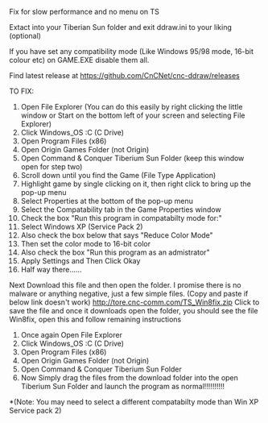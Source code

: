 Fix for slow performance and no menu on TS

Extact into your Tiberian Sun folder and exit ddraw.ini to your liking (optional)

If you have set any compatibility mode (Like Windows 95/98 mode, 16-bit colour etc) on GAME.EXE disable them all.

Find latest release at https://github.com/CnCNet/cnc-ddraw/releases


TO FIX:

1. Open File Explorer   (You can do this easily by right clicking the little window or Start on the bottom left of your screen and selecting File Explorer)
2. Click Windows_OS :C (C Drive)
3. Open Program Files (x86)
4. Open Origin Games Folder (not Origin)
5. Open Command & Conquer Tiberium Sun Folder (keep this window open for step two)
6. Scroll down until you find the Game (File Type Application)
7. Highlight game by single clicking on it, then right click to bring up the pop-up menu
8. Select Properties at the bottom of the pop-up menu
9. Select the Compatability tab in the Game Properties window
10. Check the box "Run this program in compatabilty mode for:"
11. Select Windows XP (Service Pack 2)
12. Also check the box below that says "Reduce Color Mode"
13. Then set the color mode to 16-bit color
14. Also check the box "Run this program as an admistrator"
15. Apply Settings and Then Click Okay
16. Half way there......

Next Download this file and then open the folder.  I promise there is no malware or anything negative, just a few simple files.  (Copy and paste if below link doesn't work)
http://tore.cnc-comm.com/TS_Win8fix.zip
Click to save the file and once it downloads open the folder, you should see the file Win8fix, open this and follow remaining instructions

1. Once again Open File Explorer   
2. Click Windows_OS :C (C Drive)
3. Open Program Files (x86)
4. Open Origin Games Folder (not Origin)
5. Open Command & Conquer Tiberium Sun Folder
6. Now Simply drag the files from the download folder into the open Tiberium Sun Folder and launch the program as normal!!!!!!!!!!

*(Note: You may need to select a different compatabilty mode than Win XP Service pack 2)